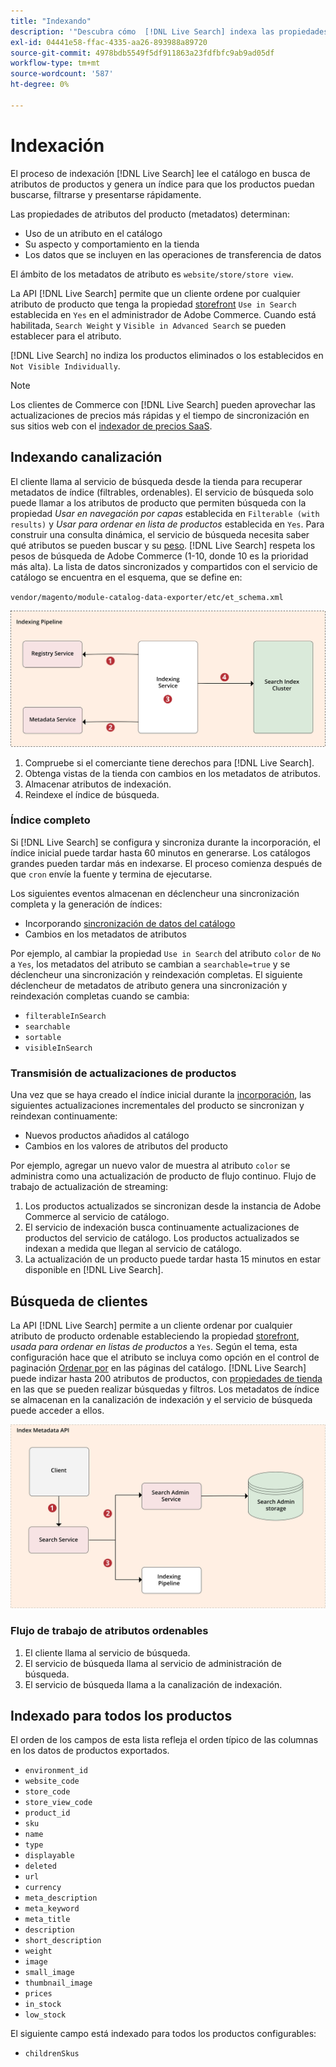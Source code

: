 ```yaml
---
title: "Indexando"
description: '"Descubra cómo  [!DNL Live Search] indexa las propiedades de atributos de productos".'
exl-id: 04441e58-ffac-4335-aa26-893988a89720
source-git-commit: 4978bdb5549f5df911863a23fdfbfc9ab9ad05df
workflow-type: tm+mt
source-wordcount: '587'
ht-degree: 0%

---
```


# Indexación

El proceso de indexación [!DNL Live Search] lee el catálogo en busca de atributos de productos y genera un índice para que los productos puedan buscarse, filtrarse y presentarse rápidamente.

Las propiedades de atributos del producto (metadatos) determinan:

* Uso de un atributo en el catálogo
* Su aspecto y comportamiento en la tienda
* Los datos que se incluyen en las operaciones de transferencia de datos

El ámbito de los metadatos de atributo es `website/store/store view`.

La API [!DNL Live Search] permite que un cliente ordene por cualquier atributo de producto que tenga la propiedad [storefront](https://experienceleague.adobe.com/docs/commerce-admin/catalog/product-attributes/product-attributes.html) `Use in Search` establecida en `Yes` en el administrador de Adobe Commerce. Cuando está habilitada, `Search Weight` y `Visible in Advanced Search` se pueden establecer para el atributo.

[!DNL Live Search] no indiza los productos eliminados o los establecidos en `Not Visible Individually`.

>[!NOTE]
>
> Los clientes de Commerce con [!DNL Live Search] pueden aprovechar las actualizaciones de precios más rápidas y el tiempo de sincronización en sus sitios web con el [indexador de precios SaaS](../price-index/price-indexing.md).

## Indexando canalización

El cliente llama al servicio de búsqueda desde la tienda para recuperar metadatos de índice (filtrables, ordenables). El servicio de búsqueda solo puede llamar a los atributos de producto que permiten búsqueda con la propiedad *Usar en navegación por capas* establecida en `Filterable (with results)` y *Usar para ordenar en lista de productos* establecida en `Yes`.
Para construir una consulta dinámica, el servicio de búsqueda necesita saber qué atributos se pueden buscar y su [peso](https://experienceleague.adobe.com/docs/commerce-admin/catalog/catalog/search/search-results.html#weighted-search). [!DNL Live Search] respeta los pesos de búsqueda de Adobe Commerce (1-10, donde 10 es la prioridad más alta). La lista de datos sincronizados y compartidos con el servicio de catálogo se encuentra en el esquema, que se define en:

`vendor/magento/module-catalog-data-exporter/etc/et_schema.xml`

![[!DNL Live Search] indexando diagrama de búsqueda de cliente](assets/indexing-pipeline.svg)

1. Compruebe si el comerciante tiene derechos para [!DNL Live Search].
1. Obtenga vistas de la tienda con cambios en los metadatos de atributos.
1. Almacenar atributos de indexación.
1. Reindexe el índice de búsqueda.

### Índice completo

Si [!DNL Live Search] se configura y sincroniza durante la incorporación, el índice inicial puede tardar hasta 60 minutos en generarse. Los catálogos grandes pueden tardar más en indexarse. El proceso comienza después de que `cron` envíe la fuente y termina de ejecutarse.

Los siguientes eventos almacenan en déclencheur una sincronización completa y la generación de índices:

* Incorporando [sincronización de datos del catálogo](install.md#synchronize-catalog-data)
* Cambios en los metadatos de atributos

Por ejemplo, al cambiar la propiedad `Use in Search` del atributo `color` de `No` a `Yes`, los metadatos del atributo se cambian a `searchable=true` y se déclencheur una sincronización y reindexación completas. El siguiente déclencheur de metadatos de atributo genera una sincronización y reindexación completas cuando se cambia:

* `filterableInSearch`
* `searchable`
* `sortable`
* `visibleInSearch`

### Transmisión de actualizaciones de productos

Una vez que se haya creado el índice inicial durante la [incorporación](install.md#synchronize-catalog-data), las siguientes actualizaciones incrementales del producto se sincronizan y reindexan continuamente:

* Nuevos productos añadidos al catálogo
* Cambios en los valores de atributos del producto

Por ejemplo, agregar un nuevo valor de muestra al atributo `color` se administra como una actualización de producto de flujo continuo.
Flujo de trabajo de actualización de streaming:

1. Los productos actualizados se sincronizan desde la instancia de Adobe Commerce al servicio de catálogo.
1. El servicio de indexación busca continuamente actualizaciones de productos del servicio de catálogo. Los productos actualizados se indexan a medida que llegan al servicio de catálogo.
1. La actualización de un producto puede tardar hasta 15 minutos en estar disponible en [!DNL Live Search].

## Búsqueda de clientes

La API [!DNL Live Search] permite a un cliente ordenar por cualquier atributo de producto ordenable estableciendo la propiedad [storefront](https://experienceleague.adobe.com/docs/commerce-admin/catalog/product-attributes/product-attributes.html), *usada para ordenar en listas de productos* a `Yes`. Según el tema, esta configuración hace que el atributo se incluya como opción en el control de paginación [Ordenar por](https://experienceleague.adobe.com/docs/commerce-admin/catalog/catalog/navigation/navigation.html) en las páginas del catálogo. [!DNL Live Search] puede indizar hasta 200 atributos de productos, con [propiedades de tienda](https://experienceleague.adobe.com/docs/commerce-admin/catalog/product-attributes/product-attributes.html) en las que se pueden realizar búsquedas y filtros.
Los metadatos de índice se almacenan en la canalización de indexación y el servicio de búsqueda puede acceder a ellos.

![[!DNL Live Search] diagrama de API de metadatos de índice](assets/index-metadata-api.svg)

### Flujo de trabajo de atributos ordenables

1. El cliente llama al servicio de búsqueda.
1. El servicio de búsqueda llama al servicio de administración de búsqueda.
1. El servicio de búsqueda llama a la canalización de indexación.

## Indexado para todos los productos

El orden de los campos de esta lista refleja el orden típico de las columnas en los datos de productos exportados.

* `environment_id`
* `website_code`
* `store_code`
* `store_view_code`
* `product_id`
* `sku`
* `name`
* `type`
* `displayable`
* `deleted`
* `url`
* `currency`
* `meta_description`
* `meta_keyword`
* `meta_title`
* `description`
* `short_description`
* `weight`
* `image`
* `small_image`
* `thumbnail_image`
* `prices`
* `in_stock`
* `low_stock`

El siguiente campo está indexado para todos los productos configurables:

* `childrenSkus`
